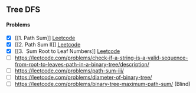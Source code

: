 ## Tree DFS



#### Problems
- [x] [[1. Path Sum]] [Leetcode](https://leetcode.com/problems/path-sum/)
- [x] [[2. Path Sum II]] [Leetcode](https://leetcode.com/problems/path-sum-ii/)
- [x] [[3.  Sum Root to Leaf Numbers]] [Leetcode](https://leetcode.com/problems/sum-root-to-leaf-numbers/)
- [ ] https://leetcode.com/problems/check-if-a-string-is-a-valid-sequence-from-root-to-leaves-path-in-a-binary-tree/description/
- [ ] https://leetcode.com/problems/path-sum-iii/
- [ ] https://leetcode.com/problems/diameter-of-binary-tree/
- [ ] https://leetcode.com/problems/binary-tree-maximum-path-sum/ (Blind)